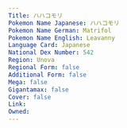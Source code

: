 ```yaml
---
﻿Title: ハハコモリ
Pokemon Name Japanese: ハハコモリ
Pokemon Name German: Matrifol
Pokemon Name English: Leavanny
Language Card: Japanese
National Dex Number: 542
Region: Unova
Regional Form: false
Additional Form: false
Mega: false
Gigantamax: false
Cover: false
Link: 
Owned: 
---
```


